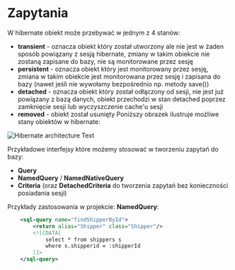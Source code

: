 # Zapytania


W hibernate obiekt może przebywać w jednym z 4 stanów:
- __transient__ - oznacza obiekt który został utworzony ale nie jest w żaden sposób powiązany z sesją hibernate, zmiany
w takim obiekcie nie zostaną zapisane do bazy, nie są monitorowane przez sesję
- __persistent__ - oznacza obiekt który jest monitorowany przez sesję, zmiana w takim obiekcie jest monitorowana przez
sesję i zapisana do bazy (nawet jeśli nie wywołamy bezpośrednio np. metody save())
- __detached__ - oznacza obiekt który został odłączony od sesji, nie jest już powiązany z bazą danych, obiekt przechodzi
w stan detached poprzez zamknięcie sesji lub wyczyszczenie cache'u sesji
- __removed__ - obiekt został usunięty
Poniższy obrazek ilustruje możliwe stany obiektów w hibernate:

![Hibernate architecture Text](http://jaiswaltraining.com/hibernate/images/img8.png)


Przykładowe interfejsy które możemy stosować w tworzeniu zapytań do bazy:
- __Query__
- __NamedQuery__ / __NamedNativeQuery__
- __Criteria__ (oraz __DetachedCriteria__ do tworzenia zapytań bez konieczności posiadania sesji)

Przykłady zastosowania w projekcie:
__NamedQuery__:
```xml
    <sql-query name="findShipperById">
        <return alias="Shipper" class="Shipper"/>
        <![CDATA[
            select * from shippers s
            where s.shipperid = :shipperId
        ]]>
    </sql-query>
```
